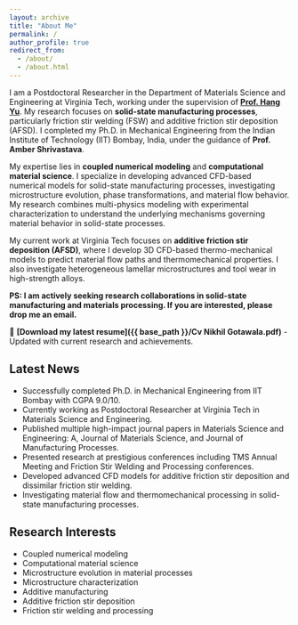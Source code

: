 ```yaml
---
layout: archive
title: "About Me"
permalink: /
author_profile: true
redirect_from: 
  - /about/
  - /about.html
---
```


I am a Postdoctoral Researcher in the Department of Materials Science and Engineering at Virginia Tech, working under the supervision of **[Prof. Hang Yu](https://www.mse.vt.edu/people/faculty/yu-hang.html)**. My research focuses on **solid-state manufacturing processes**, particularly friction stir welding (FSW) and additive friction stir deposition (AFSD). I completed my Ph.D. in Mechanical Engineering from the Indian Institute of Technology (IIT) Bombay, India, under the guidance of **Prof. Amber Shrivastava**.

My expertise lies in **coupled numerical modeling** and **computational material science**. I specialize in developing advanced CFD-based numerical models for solid-state manufacturing processes, investigating microstructure evolution, phase transformations, and material flow behavior. My research combines multi-physics modeling with experimental characterization to understand the underlying mechanisms governing material behavior in solid-state processes.

My current work at Virginia Tech focuses on **additive friction stir deposition (AFSD)**, where I develop 3D CFD-based thermo-mechanical models to predict material flow paths and thermomechanical properties. I also investigate heterogeneous lamellar microstructures and tool wear in high-strength alloys.

**PS: I am actively seeking research collaborations in solid-state manufacturing and materials processing. If you are interested, please drop me an email.**

📄 **[Download my latest resume]({{ base_path }}/Cv Nikhil Gotawala.pdf)** - Updated with current research and achievements.

## Latest News

* Successfully completed Ph.D. in Mechanical Engineering from IIT Bombay with CGPA 9.0/10.
* Currently working as Postdoctoral Researcher at Virginia Tech in Materials Science and Engineering.
* Published multiple high-impact journal papers in Materials Science and Engineering: A, Journal of Materials Science, and Journal of Manufacturing Processes.
* Presented research at prestigious conferences including TMS Annual Meeting and Friction Stir Welding and Processing conferences.
* Developed advanced CFD models for additive friction stir deposition and dissimilar friction stir welding.
* Investigating material flow and thermomechanical processing in solid-state manufacturing processes.

## Research Interests
* Coupled numerical modeling
* Computational material science
* Microstructure evolution in material processes
* Microstructure characterization
* Additive manufacturing
* Additive friction stir deposition
* Friction stir welding and processing 